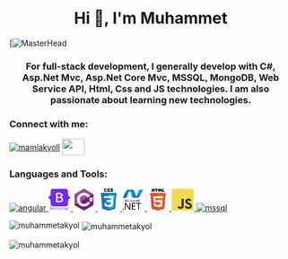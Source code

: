 
<h1 align="center">Hi 👋, I'm Muhammet</h1>

 [![MasterHead](https://dianapps.com/blog/wp-content/uploads/2023/05/Untitled-design-75.png)
 
<h3 align="center">For full-stack development, I generally develop with C#, Asp.Net Mvc, Asp.Net Core Mvc, MSSQL, MongoDB, Web Service API, Html, Css and JS technologies.
I am also passionate about learning new technologies.

</h3>

<h3 align="left">Connect with me:</h3>
<p align="left">
<a href="https://instagram.com/mamiakyoll" target="blank"><img align="center" src="https://raw.githubusercontent.com/rahuldkjain/github-profile-readme-generator/master/src/images/icons/Social/instagram.svg" alt="mamiakyoll" height="30" width="40" /></a>
 <a href="https://www.linkedin.com/in/muhammed-akyol/" target="blank"><img align="center" src="https://raw.githubusercontent.com/rahuldkjain/github-profile-readme-generator/master/src/images/icons/Social/linked-in-alt.svg" height="30" width="40" /></a>
</p>

<h3 align="left">Languages and Tools:</h3>
<p align="left"> <a href="https://angular.io" target="_blank" rel="noreferrer"> <img src="https://angular.io/assets/images/logos/angular/angular.svg" alt="angular" width="40" height="40"/> </a> <a href="https://getbootstrap.com" target="_blank" rel="noreferrer"> <img src="https://raw.githubusercontent.com/devicons/devicon/master/icons/bootstrap/bootstrap-plain-wordmark.svg" alt="bootstrap" width="40" height="40"/> </a> <a href="https://www.w3schools.com/cs/" target="_blank" rel="noreferrer"> <img src="https://raw.githubusercontent.com/devicons/devicon/master/icons/csharp/csharp-original.svg" alt="csharp" width="40" height="40"/> </a> <a href="https://www.w3schools.com/css/" target="_blank" rel="noreferrer"> <img src="https://raw.githubusercontent.com/devicons/devicon/master/icons/css3/css3-original-wordmark.svg" alt="css3" width="40" height="40"/> </a> <a href="https://dotnet.microsoft.com/" target="_blank" rel="noreferrer"> <img src="https://raw.githubusercontent.com/devicons/devicon/master/icons/dot-net/dot-net-original-wordmark.svg" alt="dotnet" width="40" height="40"/> </a> <a href="https://www.w3.org/html/" target="_blank" rel="noreferrer"> <img src="https://raw.githubusercontent.com/devicons/devicon/master/icons/html5/html5-original-wordmark.svg" alt="html5" width="40" height="40"/> </a> <a href="https://developer.mozilla.org/en-US/docs/Web/JavaScript" target="_blank" rel="noreferrer"> <img src="https://raw.githubusercontent.com/devicons/devicon/master/icons/javascript/javascript-original.svg" alt="javascript" width="40" height="40"/> </a> <a href="https://www.microsoft.com/en-us/sql-server" target="_blank" rel="noreferrer"> <img src="https://www.svgrepo.com/show/303229/microsoft-sql-server-logo.svg" alt="mssql" width="40" height="40"/> </a> <a </a> </p>

<p><img align="left" src="https://github-readme-stats.vercel.app/api/top-langs?username=muhammetakyol&show_icons=true&locale=en&layout=compact" alt="muhammetakyol" /></p>

<p>&nbsp;<img align="center" src="https://github-readme-stats.vercel.app/api?username=muhammetakyol&show_icons=true&locale=en" alt="muhammetakyol" /></p>

<p><img align="center" src="https://github-readme-streak-stats.herokuapp.com/?user=muhammetakyol&" alt="muhammetakyol" /></p>
